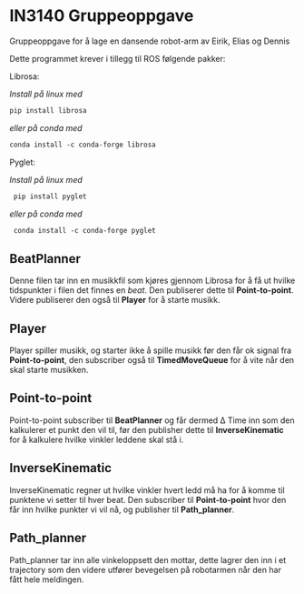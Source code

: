 # IN3140 Gruppeoppgave
Gruppeoppgave for å lage en dansende robot-arm
av Eirik, Elias og Dennis

Dette programmet krever i tillegg til ROS følgende pakker:

Librosa:

*Install på linux med*
``` markdown
pip install librosa
```
*eller på conda med*
``` markdown
conda install -c conda-forge librosa
```

Pyglet:

*Install på linux med*
``` markdown
 pip install pyglet
 ```
*eller på conda med*
``` markdown
 conda install -c conda-forge pyglet
```
BeatPlanner
------
Denne filen tar inn en musikkfil som kjøres gjennom Librosa for å få ut hvilke
tidspunkter i filen det finnes en *beat*. Den publiserer dette til **Point-to-point**.
Videre publiserer den også til **Player** for å starte musikk.

Player
------
Player spiller musikk, og starter ikke å spille musikk før den får ok signal fra
**Point-to-point**, den subscriber også til **TimedMoveQueue** for å vite når den skal starte musikken.

Point-to-point
------
Point-to-point subscriber til **BeatPlanner** og får dermed &Delta; Time inn som den kalkulerer et punkt den vil til, før den publisher dette til **InverseKinematic** for å kalkulere hvilke vinkler leddene skal stå i.

InverseKinematic
------
InverseKinematic regner ut hvilke vinkler hvert ledd må ha for å komme til punktene vi setter til hver beat. Den subscriber til **Point-to-point** hvor den får inn hvilke punkter vi vil nå, og publisher til **Path_planner**.

Path_planner
------
Path_planner tar inn alle vinkeloppsett den mottar, dette lagrer den inn i et trajectory som den videre utfører bevegelsen på robotarmen når den har fått hele meldingen.
